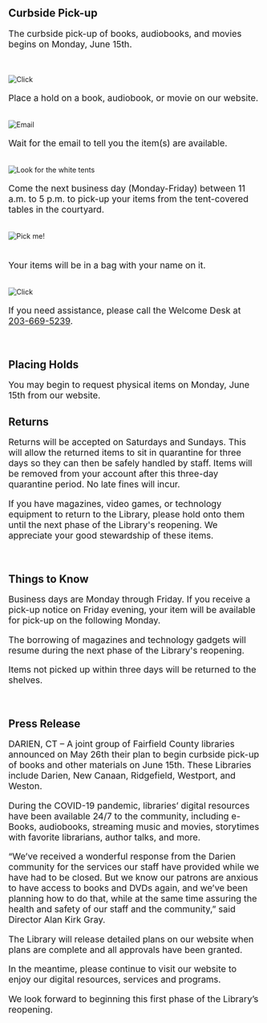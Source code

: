 <div class="row">
<div class="col-md-6">
<div class="text-center margin-bottom-40">
<h2 class="title-v2 title-center">Curbside Pick-up</h2>
</div>
<p style="font-size:1.25em !important;">The curbside pick-up of books, audiobooks, and movies begins on Monday, June 15th.</p>
<br />
<br />
<div class="row">
<div class="col-xs-2 col-md-2">

<img class="img-responsive center-block" src="/uploads/departments/admin/mouse_click_icon.png" alt="Click" />
<br />
</div>
<div class="col-xs-10 col-md-10">
<p style="font-size:1.25em !important;">Place a hold on a book, audiobook, or movie on our website.</p>
<br />
</div>
</div>
<div class="row">
<div class="col-xs-2 col-md-2">

<img class="img-responsive center-block" src="/uploads/departments/admin/email_icon.png" alt="Email" />
<br />
</div>
<div class="col-xs-10 col-md-10">
<p style="font-size:1.25em !important;">Wait for the email to tell you the item(s) are available.</p>
<br />
</div>
</div>
<div class="row">
<div class="col-xs-2 col-md-2">

<img class="img-responsive center-block" src="/uploads/departments/admin/tent_icon_2.png" alt="Look for the white tents" />
<br />
</div>
<div class="col-xs-10 col-md-10">
<p style="font-size:1.25em !important;">Come the next business day (Monday-Friday) between 11 a.m. to 5 p.m. to pick-up your items from the tent-covered tables in the courtyard.</p>
<br />
</div>
</div>
<div class="row">
<div class="col-xs-2 col-md-2">

<img class="img-responsive center-block" src="/uploads/departments/admin/bag_icon.png" alt="Pick me!" />
<br />
</div>
<div class="col-xs-10 col-md-10">
<p style="font-size:1.25em !important;"><br />Your items will be in a bag with your name on it.</p>
<br />
</div>
</div>
<div class="row">
<div class="col-xs-2 col-md-2">

<img class="img-responsive center-block" src="/uploads/departments/admin/phone_icon.png" alt="Click" />
<br />
</div>
<div class="col-xs-10 col-md-10">

<p style="font-size:1.25em !important;">If you need assistance, please call the Welcome Desk at <a href="tel:2036695239">203-669-5239</a>.</p>

<br />
</div>
</div>
<div class="text-center margin-bottom-30">
<h2 class="title-v2 title-center">Placing Holds</h2>
</div>
<p style="font-size:1.25em !important;">You may begin to request physical items on Monday, June 15th from our website.</p>
</div>
<div class="col-md-6">

<div class="text-center margin-bottom-40">
<h2 class="title-v2 title-center">Returns</h2>
</div>
<p style="font-size:1.25em !important;">Returns will be accepted on Saturdays and Sundays. This will allow the returned items to sit in quarantine for three days so they can then be safely handled by staff. Items will be removed from your account after this three-day quarantine period. No late fines will incur.</p>

<p style="font-size:1.25em !important;">If you have magazines, video games, or technology equipment to return to the Library, please hold onto them until the next phase of the Library's reopening. We appreciate your good stewardship of these items.</p>
<br />

<div class="text-center margin-bottom-40">
<h2 class="title-v2 title-center">Things to Know</h2>
</div>
<p style="font-size:1.25em !important;">Business days are Monday through Friday. If you receive a pick-up notice on Friday evening, your item will be available for pick-up on the following Monday.</p>

<p style="font-size:1.25em !important;">The borrowing of magazines and technology gadgets will resume during the next phase of the Library's reopening.</p> 

<p style="font-size:1.25em !important;">Items not picked up within three days will be returned to the shelves.</p>

<br />
</div>
</div>

<div class="text-center margin-bottom-40">
<h2 class="title-v2 title-center">Press Release</h2>
</div>

<p style="font-size:1.25em !important;">DARIEN, CT – A joint group of Fairfield County libraries announced on May 26th their plan to begin curbside pick-up of books and other materials on June 15th. These Libraries include Darien, New Canaan, Ridgefield, Westport, and Weston.</p>

<p style="font-size:1.25em !important;">During the COVID-19 pandemic, libraries’ digital resources have been available 24/7 to the community, including e-Books, audiobooks, streaming music and movies, storytimes with favorite librarians, author talks, and more.</p>

<p style="font-size:1.25em !important;">“We’ve received a wonderful response from the Darien community for the services our staff have provided while we have had to be closed. But we know our patrons are anxious to have access to books and DVDs again, and we’ve been planning how to do that, while at the same time assuring the health and safety of our staff and the community,” said Director Alan Kirk Gray.</p>

<p style="font-size:1.25em !important;">The Library will release detailed plans on our website when plans are complete and all approvals have been granted.</p>

<p style="font-size:1.25em !important;">In the meantime, please continue to visit our website to enjoy our digital resources, services and programs.</p>

<p style="font-size:1.25em !important;">We look forward to beginning this first phase of the Library’s reopening.</p>